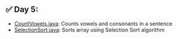 ## ✅ Day 5:
- [CountVowels.java](./CountVowels.java): Counts vowels and consonants in a sentence
- [SelectionSort.java](./SelectionSort.java): Sorts array using Selection Sort algorithm
